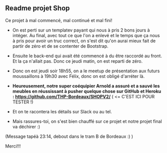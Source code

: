 ## Readme projet Shop

Ce projet à mal commencé, mal continué et mal fini!

  *  On est perti sur un templatev payant qui nous à pris 2 bons jours à intéger. Au final, avec tout ce que l'on a enlevé et le temps que ça nous à pris pour avoir un truc correct, on s'est dit qu'on aurai mieux fait de partir de zéro et de se contenter de Bootstrap.

  *  Ensuite le back-end qui avait été commencé à du être raccordé au front. Et la ça n'allait pas. Donc ce jeudi matin, on est reparti de zéro.

  *  Donc on est jeudi soir 18h55, on a le meetup de présentation aux futurs moussaillons à 19h30 avec Félix, donc on est obligé d'arréter là. 

  * **Heureusement, notre super coéquipier Arnold a assuré et a sauvé les meubles en réussissant à pusher quelque chose sur GitHub et Heroku : https://github.com/THP-Bordeaux/SHOPV2/** ( <= C'EST ICI POUR TESTER !)
  
  * Et on te racontera les détails sur Slack ou au tel.
  
  * Mais rassures-toi, on s'est bien chauffé sur ce projet et notre projet final va déchirer :)
  
  (Message tapéà 23:14, debout dans le tram B de Bordeaux :) )
  
  
  Merci!!!  
